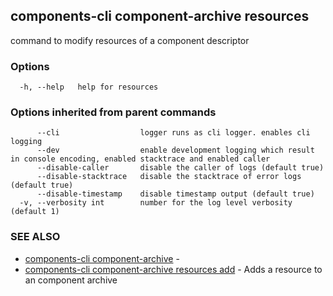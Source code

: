 ## components-cli component-archive resources

command to modify resources of a component descriptor

### Options

```
  -h, --help   help for resources
```

### Options inherited from parent commands

```
      --cli                  logger runs as cli logger. enables cli logging
      --dev                  enable development logging which result in console encoding, enabled stacktrace and enabled caller
      --disable-caller       disable the caller of logs (default true)
      --disable-stacktrace   disable the stacktrace of error logs (default true)
      --disable-timestamp    disable timestamp output (default true)
  -v, --verbosity int        number for the log level verbosity (default 1)
```

### SEE ALSO

* [components-cli component-archive](components-cli_component-archive.md)	 - 
* [components-cli component-archive resources add](components-cli_component-archive_resources_add.md)	 - Adds a resource to an component archive


